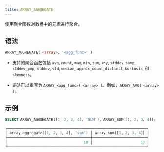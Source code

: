 ```yaml
---
title: ARRAY_AGGREGATE
---
```


使用聚合函数对数组中的元素进行聚合。

## 语法

```sql
ARRAY_AGGREGATE( <array>, '<agg_func>' )
```

- 支持的聚合函数包括 `avg`, `count`, `max`, `min`, `sum`, `any`, `stddev_samp`, `stddev_pop`, `stddev`, `std`, `median`, `approx_count_distinct`, `kurtosis`, 和 `skewness`。

- 语法可以重写为 `ARRAY_<agg_func>( <array> )`。例如，`ARRAY_AVG( <array> )`。

## 示例

```sql
SELECT ARRAY_AGGREGATE([1, 2, 3, 4], 'SUM'), ARRAY_SUM([1, 2, 3, 4]);

┌────────────────────────────────────────────────────────────────┐
│ array_aggregate([1, 2, 3, 4], 'sum') │ array_sum([1, 2, 3, 4]) │
├──────────────────────────────────────┼─────────────────────────┤
│                                   10 │                      10 │
└────────────────────────────────────────────────────────────────┘
```